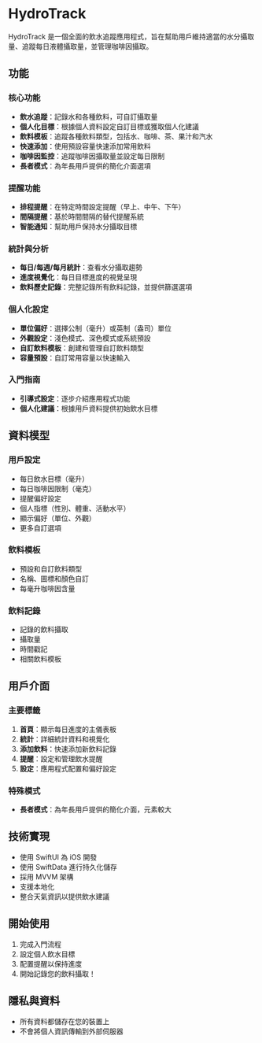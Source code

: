 # HydroTrack

HydroTrack 是一個全面的飲水追蹤應用程式，旨在幫助用戶維持適當的水分攝取量、追蹤每日液體攝取量，並管理咖啡因攝取。

## 功能

### 核心功能

- **飲水追蹤**：記錄水和各種飲料，可自訂攝取量
- **個人化目標**：根據個人資料設定自訂目標或獲取個人化建議
- **飲料模板**：追蹤各種飲料類型，包括水、咖啡、茶、果汁和汽水
- **快速添加**：使用預設容量快速添加常用飲料
- **咖啡因監控**：追蹤咖啡因攝取量並設定每日限制
- **長者模式**：為年長用戶提供的簡化介面選項

### 提醒功能

- **排程提醒**：在特定時間設定提醒（早上、中午、下午）
- **間隔提醒**：基於時間間隔的替代提醒系統
- **智能通知**：幫助用戶保持水分攝取目標

### 統計與分析

- **每日/每週/每月統計**：查看水分攝取趨勢
- **進度視覺化**：每日目標進度的視覺呈現
- **飲料歷史記錄**：完整記錄所有飲料記錄，並提供篩選選項

### 個人化設定

- **單位偏好**：選擇公制（毫升）或英制（盎司）單位
- **外觀設定**：淺色模式、深色模式或系統預設
- **自訂飲料模板**：創建和管理自訂飲料類型
- **容量預設**：自訂常用容量以快速輸入

### 入門指南

- **引導式設定**：逐步介紹應用程式功能
- **個人化建議**：根據用戶資料提供初始飲水目標

## 資料模型

### 用戶設定

- 每日飲水目標（毫升）
- 每日咖啡因限制（毫克）
- 提醒偏好設定
- 個人指標（性別、體重、活動水平）
- 顯示偏好（單位、外觀）
- 更多自訂選項

### 飲料模板

- 預設和自訂飲料類型
- 名稱、圖標和顏色自訂
- 每毫升咖啡因含量

### 飲料記錄

- 記錄的飲料攝取
- 攝取量
- 時間戳記
- 相關飲料模板

## 用戶介面

### 主要標籤

1. **首頁**：顯示每日進度的主儀表板
2. **統計**：詳細統計資料和視覺化
3. **添加飲料**：快速添加新飲料記錄
4. **提醒**：設定和管理飲水提醒
5. **設定**：應用程式配置和偏好設定

### 特殊模式

- **長者模式**：為年長用戶提供的簡化介面，元素較大

## 技術實現

- 使用 SwiftUI 為 iOS 開發
- 使用 SwiftData 進行持久化儲存
- 採用 MVVM 架構
- 支援本地化
- 整合天氣資訊以提供飲水建議

## 開始使用

1. 完成入門流程
2. 設定個人飲水目標
3. 配置提醒以保持進度
4. 開始記錄您的飲料攝取！

## 隱私與資料

- 所有資料都儲存在您的裝置上
- 不會將個人資訊傳輸到外部伺服器
